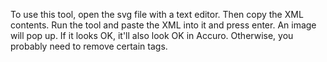 To use this tool, open the svg file with a text editor. Then copy the XML contents. Run the tool and paste the XML into it and press enter. An image will pop up. If it looks OK, it'll also look OK in Accuro. Otherwise, you probably need to remove certain tags.
